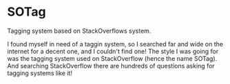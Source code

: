 SOTag
=====

Tagging system based on StackOverflows system.

I found myself in need of a taggin system, so I searched far and wide on the internet for a decent one, and I couldn't find one! The style I was going for was the tagging system used on StackOverflow (hence the name SOTag). And searching StackOverflow there are hundreds of questions asking for tagging systems like it!
